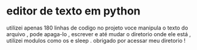 # editor de texto em python
utilizei apenas 180 linhas de codigo
no projeto voce manipula o texto do arquivo , pode apaga-lo , escrever e até mudar o diretorio onde ele está , utilizei modulos como os e sleep .
obrigado por acessar meu diretorio !
